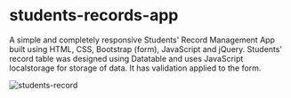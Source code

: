 # students-records-app
A simple and completely responsive Students' Record Management App built using HTML, CSS, Bootstrap (form), JavaScript and jQuery. 
Students' record table was designed using Datatable and uses JavaScript localstorage for storage of data. 
It has validation applied to the form.

![students-record](https://user-images.githubusercontent.com/107065074/196530289-ffbb9c58-2af9-4de9-9748-70246f5c0fa4.png)
